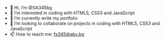 - 👋 Hi, I’m @SA345bg
- 👀 I’m interested in coding with HTML5, CSS3 and JavaScript
- 🌱 I’m currently write my portfolio
- 💞️ I’m looking to collaborate on projects in coding with HTML5, CSS3 and JavaScript
- 📫 How to reach me: fx345@abv.bg

<!---
SA345bg/SA345bg is a ✨ special ✨ repository because its `README.md` (this file) appears on your GitHub profile.
You can click the Preview link to take a look at your changes.
--->

